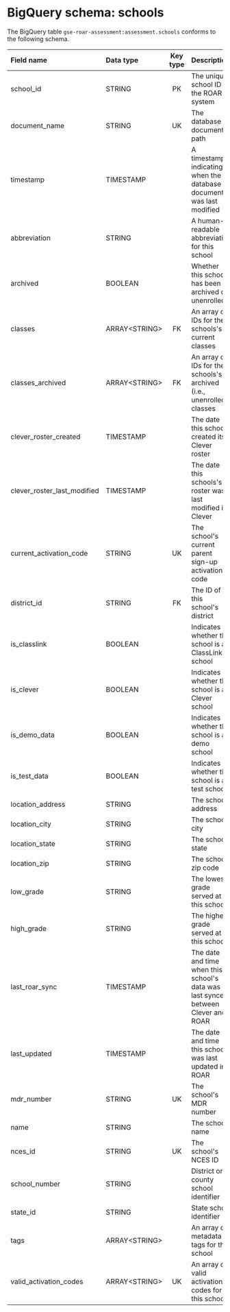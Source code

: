 # BigQuery schema: schools

The BigQuery table `gse-roar-assessment:assessment.schools` conforms to the following schema.

| Field name | Data type | Key type | Description |
| :--- | :--- | :---: | :--- |
| school_id | STRING | PK | The unique school ID in the ROAR system |
| document_name | STRING | UK | The database document path |
| timestamp | TIMESTAMP || A timestamp indicating when the database document was last modified |
| abbreviation | STRING || A human-readable abbreviation for this school |
| archived | BOOLEAN | | Whether this school has been archived or unenrolled |
| classes | ARRAY\<STRING> | FK | An array of IDs for the schools's current classes |
| classes_archived | ARRAY\<STRING> | FK | An array of IDs for the schools's archived (i.e., unenrolled) classes |
| clever_roster_created | TIMESTAMP || The date this school created its Clever roster |
| clever_roster_last_modified | TIMESTAMP || The date this schools's roster was last modified in Clever |
| current_activation_code | STRING | UK | The school's current parent sign-up activation code |
| district_id | STRING | FK | The ID of this school's district |
| is_classlink | BOOLEAN || Indicates whether this school is a ClassLink school |
| is_clever | BOOLEAN || Indicates whether this school is a Clever school |
| is_demo_data | BOOLEAN || Indicates whether this school is a demo school |
| is_test_data | BOOLEAN || Indicates whether this school is a test school |
| location_address | STRING || The school address |
| location_city | STRING || The school city |
| location_state | STRING || The school state |
| location_zip | STRING || The school zip code |
| low_grade | STRING || The lowest grade served at this school |
| high_grade | STRING || The highest grade served at this school |
| last_roar_sync | TIMESTAMP | | The date and time when this school's data was last synced between Clever and ROAR |
| last_updated | TIMESTAMP | | The date and time this school was last updated in ROAR |
| mdr_number | STRING | UK | The school's MDR number |
| name | STRING || The school name |
| nces_id | STRING | UK | The school's NCES ID |
| school_number | STRING || District or county school identifier |
| state_id | STRING || State school identifier |
| tags | ARRAY\<STRING> || An array of metadata tags for this school |
| valid_activation_codes | ARRAY\<STRING> | UK | An array of valid activation codes for this school |
